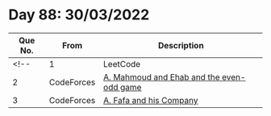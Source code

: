 # Day 88: 30/03/2022

| Que No. | From | Description |
| --- | --- | --- |
<!-- | 1 | LeetCode | []() | -->
| 2 | CodeForces | [A. Mahmoud and Ehab and the even-odd game](https://codeforces.com/problemset/problem/959/A) |
| 3 | CodeForces | [A. Fafa and his Company](https://codeforces.com/problemset/problem/935/A) |
